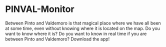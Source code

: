 # PINVAL-Monitor
Between Pinto and Valdemoro is that magical place where we have all been at some time, even without knowing where it is located on the map. Do you want to know where it is? Do you want to know in real time if you are between Pinto and Valdemoro? Download the app!
